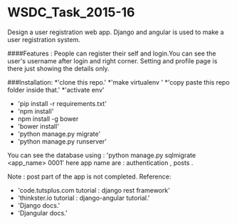 # WSDC_Task_2015-16
Design a user registration web app.
Django and angular is used to make a user registration system.

####Features :
People can register their self and login.You can see the user's username after login and right corner.
Setting and profile page is there just showing the details only.


###Installation:
*'clone this repo.'
*'make virtualenv '
*'copy paste this repo folder inside that.'
*'activate env'
* 'pip install -r requirements.txt'
* 'npm install'
*  npm install -g bower
* 'bower install'
* 'python manage.py migrate'
* 'python manage.py runserver'

You can see the database using :
       'python manage.py sqlmigrate <app_name> 0001'
here app name are : authentication , posts .


Note : 
post part of the app is not completed.
Reference:
* 'code.tutsplus.com tutorial : django rest framework'
* 'thinkster.io tutorial : django-angular tutorial.'
* 'Django docs.'
* 'Djangular docs.'



